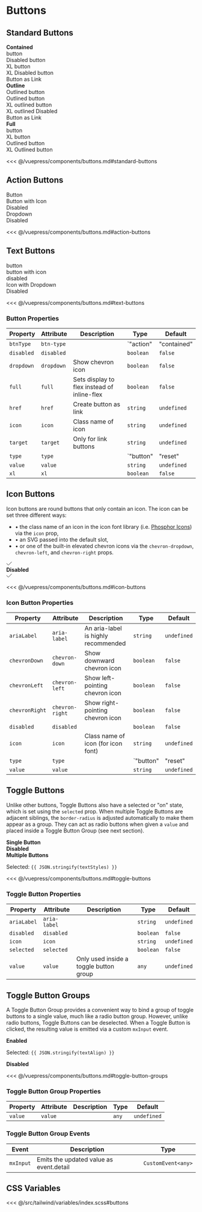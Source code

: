 # Buttons

## Standard Buttons

<!-- #region standard-buttons -->
<section class="mds">
  <div class="flex flex-row flex-nowrap justify-between mt-10">
    <div style="width: 47%;">
      <strong>Contained</strong>
      <div class="my-20">
        <mx-button>button</mx-button>
      </div>
      <div class="my-20">
        <mx-button disabled>Disabled button</mx-button>
      </div>
      <div class="my-20">
        <mx-button xl>XL button</mx-button>
      </div>
      <div class="my-20">
        <mx-button disabled xl>XL Disabled button</mx-button>
      </div>
       <div class="my-20">
        <mx-button href="https://google.com" target="_blank">Button as Link</mx-button>
      </div>
    </div>
    <div style="width: 47%;">
      <strong>Outline</strong>
      <div class="my-20">
        <mx-button btn-type="outlined">Outlined button</mx-button>
      </div>
      <div class="my-20">
        <mx-button btn-type="outlined" disabled>Outlined button</mx-button>
      </div>
      <div class="my-20">
        <mx-button btn-type="outlined" xl>XL outlined button</mx-button>
      </div>
      <div class="my-20">
        <mx-button btn-type="outlined" disabled xl>XL outlined Disabled</mx-button>
      </div>
      <div class="my-20">
        <mx-button btn-type="outlined" href="https://google.com" target="_blank">Button as Link</mx-button>
      </div>
    </div>
  </div>
  <div>
    <strong>Full</strong>
    <div class="my-20">
      <mx-button full>button</mx-button>
    </div>
    <div class="my-20">
      <mx-button xl full>XL button</mx-button>
    </div>
    <div class="my-20">
      <mx-button btn-type="outlined" full>Outlined button</mx-button>
    </div>
    <div class="my-20">
      <mx-button btn-type="outlined" full xl>XL Outlined button</mx-button>
    </div>
  </div>
</section>
<!-- #endregion standard-buttons -->

<<< @/vuepress/components/buttons.md#standard-buttons

## Action Buttons

<!-- #region action-buttons -->
<section class="mds">
  <div class="my-20">
    <mx-button btn-type="action">Button</mx-button>
  </div>
  <div class="my-20">
    <mx-button btn-type="action" icon="ph-apple-logo">Button with Icon</mx-button>
  </div>
  <div class="my-20">
    <mx-button btn-type="action" disabled>Disabled</mx-button>
  </div>
  <div class="my-20">
    <mx-button btn-type="action" dropdown>Dropdown</mx-button>
  </div>
  <div class="my-20">
    <mx-button btn-type="action" dropdown disabled>Disabled</mx-button>
  </div>
</section>
<!-- #endregion action-buttons -->

<<< @/vuepress/components/buttons.md#action-buttons

## Text Buttons

<!-- #region text-buttons -->
<section class="mds">
  <div class="my-20">
    <mx-button btn-type="text">button</mx-button>
  </div>
  <div class="my-20">
    <mx-button btn-type="text" icon="ph-apple-logo">button with icon</mx-button>
  </div>
  <div class="my-20">
    <mx-button btn-type="text" disabled>disabled</mx-button>
  </div>
  <div class="my-20">
    <mx-button btn-type="text" icon="ph-apple-logo" dropdown>Icon with Dropdown</mx-button>
  </div>
  <div class="my-20">
    <mx-button btn-type="text" icon="ph-apple-logo" dropdown disabled>Disabled</mx-button>
  </div>
</section>
<!-- #endregion text-buttons -->

<<< @/vuepress/components/buttons.md#text-buttons

### Button Properties

| Property   | Attribute  | Description                                 | Type                                           | Default       |
| ---------- | ---------- | ------------------------------------------- | ---------------------------------------------- | ------------- |
| `btnType`  | `btn-type` |                                             | `"action" | "contained" | "outlined" | "text"` | `'contained'` |
| `disabled` | `disabled` |                                             | `boolean`                                      | `false`       |
| `dropdown` | `dropdown` | Show chevron icon                           | `boolean`                                      | `false`       |
| `full`     | `full`     | Sets display to flex instead of inline-flex | `boolean`                                      | `false`       |
| `href`     | `href`     | Create button as link                       | `string`                                       | `undefined`   |
| `icon`     | `icon`     | Class name of icon                          | `string`                                       | `undefined`   |
| `target`   | `target`   | Only for link buttons                       | `string`                                       | `undefined`   |
| `type`     | `type`     |                                             | `"button" | "reset" | "submit"`                | `'button'`    |
| `value`    | `value`    |                                             | `string`                                       | `undefined`   |
| `xl`       | `xl`       |                                             | `boolean`                                      | `false`       |

## Icon Buttons

Icon buttons are round buttons that only contain an icon. The icon can be set three different ways:

- &bull; the class name of an icon in the icon font library (i.e. [Phosphor Icons](/getting-started.html#phosphor-icons)) via the `icon` prop,
- &bull; an SVG passed into the default slot,
- &bull; or one of the built-in elevated chevron icons via the `chevron-dropdown`, `chevron-left`, and `chevron-right` props.

<!-- #region icon-buttons -->
<section class="mds">
  <div class="mt-5">
    <div>
      <div class="flex my-20 items-center">
        <mx-icon-button icon="ph-thumbs-up"></mx-icon-button>
        <mx-icon-button icon="ph-heart"></mx-icon-button>
        <mx-icon-button icon="ph-x"></mx-icon-button>
        <mx-icon-button>
          <svg viewBox="0 0 15 15" fill="none" xmlns="http://www.w3.org/2000/svg" width="15" height="15"><path d="M1 7l4.5 4.5L14 3" stroke="currentColor" stroke-linecap="square"></path></svg>
        </mx-icon-button>
        <mx-icon-button chevron-down></mx-icon-button>
        <mx-icon-button chevron-left></mx-icon-button>
        <mx-icon-button chevron-right></mx-icon-button>
      </div>
    </div>
    <div>
      <strong>Disabled</strong>
      <div class="flex my-20 items-center">
        <mx-icon-button icon="ph-thumbs-up" disabled></mx-icon-button>
        <mx-icon-button icon="ph-heart" disabled></mx-icon-button>
        <mx-icon-button icon="ph-x" disabled></mx-icon-button>
        <mx-icon-button disabled>
          <svg viewBox="0 0 15 15" fill="none" xmlns="http://www.w3.org/2000/svg" width="15" height="15"><path d="M1 7l4.5 4.5L14 3" stroke="currentColor" stroke-linecap="square"></path></svg>
        </mx-icon-button>
        <mx-icon-button chevron-down disabled></mx-icon-button>
        <mx-icon-button chevron-left disabled></mx-icon-button>
        <mx-icon-button chevron-right disabled></mx-icon-button>
      </div>
    </div>
  </div>
</section>
<!-- #endregion icon-buttons -->

<<< @/vuepress/components/buttons.md#icon-buttons

### Icon Button Properties

| Property       | Attribute       | Description                         | Type                            | Default     |
| -------------- | --------------- | ----------------------------------- | ------------------------------- | ----------- |
| `ariaLabel`    | `aria-label`    | An aria-label is highly recommended | `string`                        | `undefined` |
| `chevronDown`  | `chevron-down`  | Show downward chevron icon          | `boolean`                       | `false`     |
| `chevronLeft`  | `chevron-left`  | Show left-pointing chevron icon     | `boolean`                       | `false`     |
| `chevronRight` | `chevron-right` | Show right-pointing chevron icon    | `boolean`                       | `false`     |
| `disabled`     | `disabled`      |                                     | `boolean`                       | `false`     |
| `icon`         | `icon`          | Class name of icon (for icon font)  | `string`                        | `undefined` |
| `type`         | `type`          |                                     | `"button" | "reset" | "submit"` | `'button'`  |
| `value`        | `value`         |                                     | `string`                        | `undefined` |

## Toggle Buttons

Unlike other buttons, Toggle Buttons also have a selected or "on" state, which is set using the <code>selected</code> prop.
When multiple Toggle Buttons are adjacent siblings, the <code>border-radius</code> is adjusted automatically to make them
appear as a group. They can act as radio buttons when given a <code>value</code> and placed inside a Toggle Button Group (see next section).

<!-- #region toggle-buttons -->
<section class="mds">
  <div class="mt-5 grid grid-cols-1 lg:grid-cols-2">
    <div>
      <strong>Single Button</strong>
      <div class="my-20">
        <mx-toggle-button  icon="ph-microphone-slash" :selected="isMuted" @click="isMuted = !isMuted" />
      </div>
    </div>
    <div>
      <strong>Disabled</strong>
      <div class="my-20">
        <mx-toggle-button  icon="ph-heart" disabled />
      </div>
    </div>
    <div>
      <strong>Multiple Buttons</strong>
      <div class="flex my-20">
        <mx-toggle-button icon="ph-text-bolder" :selected="hasStyle('bold')" @click="toggleStyle('bold')" />
        <mx-toggle-button icon="ph-text-italic" :selected="hasStyle('italic')" @click="toggleStyle('italic')" />
        <mx-toggle-button icon="ph-text-underline" :selected="hasStyle('underline')" @click="toggleStyle('underline')" />
      </div>
      <p class="my-20">Selected: <code>{{ JSON.stringify(textStyles) }}</code></p>
    </div>
  </div>
  </div>
</section>
<!-- #endregion toggle-buttons -->

<<< @/vuepress/components/buttons.md#toggle-buttons

### Toggle Button Properties

| Property    | Attribute    | Description                            | Type      | Default     |
| ----------- | ------------ | -------------------------------------- | --------- | ----------- |
| `ariaLabel` | `aria-label` |                                        | `string`  | `undefined` |
| `disabled`  | `disabled`   |                                        | `boolean` | `false`     |
| `icon`      | `icon`       |                                        | `string`  | `undefined` |
| `selected`  | `selected`   |                                        | `boolean` | `false`     |
| `value`     | `value`      | Only used inside a toggle button group | `any`     | `undefined` |

## Toggle Button Groups

A Toggle Button Group provides a convenient way to bind a group of toggle buttons to a single value, much like a radio button group.
However, unlike radio buttons, Toggle Buttons can be deselected. When a Toggle Button is clicked, the resulting value is
emitted via a custom <code>mxInput</code> event.

<!-- #region toggle-button-groups -->
<section class="mds">
  <div class="mt-5 grid grid-cols-1 lg:grid-cols-2">
    <div>
      <strong>Enabled</strong>
      <div class="my-20">
        <mx-toggle-button-group :value="textAlign" @mxInput="e => textAlign = e.detail">
          <mx-toggle-button icon="ph-text-align-left" value="left" />
          <mx-toggle-button icon="ph-text-align-center" value="center" />
          <mx-toggle-button icon="ph-text-align-right" value="right" />
        </mx-toggle-button-group>
      </div>
      <p class="my-20">Selected: <code>{{ JSON.stringify(textAlign) }}</code></p>
    </div>
    <div>
      <strong>Disabled</strong>
      <div class="my-20">
        <mx-toggle-button-group :value="textAlign" @mxInput="e => textAlign = e.detail">
          <mx-toggle-button icon="ph-text-align-left" value="left" disabled />
          <mx-toggle-button icon="ph-text-align-center" value="center" disabled />
          <mx-toggle-button icon="ph-text-align-right" value="right" disabled />
        </mx-toggle-button-group>
      </div>
    </div>
  </div>
  </div>
</section>
<!-- #endregion toggle-button-groups -->

<<< @/vuepress/components/buttons.md#toggle-button-groups

### Toggle Button Group Properties

| Property | Attribute | Description | Type  | Default     |
| -------- | --------- | ----------- | ----- | ----------- |
| `value`  | `value`   |             | `any` | `undefined` |

### Toggle Button Group Events

| Event     | Description                             | Type               |
| --------- | --------------------------------------- | ------------------ |
| `mxInput` | Emits the updated value as event.detail | `CustomEvent<any>` |

## CSS Variables

<<< @/src/tailwind/variables/index.scss#buttons

<script>
export default {
  data() {
    return {
      isMuted: false,
      textAlign: 'left',
      textStyles: ['underline', 'italic']
    }
  },
  methods: {
    hasStyle(value) {
      return this.textStyles.includes(value)
    },
    toggleStyle(value) {
      if (this.textStyles.includes(value)) this.textStyles = this.textStyles.filter(s => s !== value)
      else this.textStyles = [ ...this.textStyles, value]
    },
  }
}
</script>
